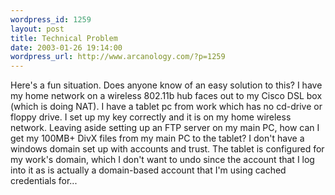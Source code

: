 ```yaml
--- 
wordpress_id: 1259
layout: post
title: Technical Problem
date: 2003-01-26 19:14:00
wordpress_url: http://www.arcanology.com/?p=1259
---
```

Here's a fun situation. Does anyone know of an easy solution to this? I have my home network on a wireless 802.11b hub faces out to my Cisco DSL box (which is doing NAT). I have a tablet pc from work which has no cd-drive or floppy drive. I set up my key correctly and it is on my home wireless network. Leaving aside setting up an FTP server on my main PC, how can I get my 100MB+ DivX files from my main PC to the tablet? I don't have a windows domain set up with accounts and trust. The tablet is configured for my work's domain, which I don't want to undo since the account that I log into it as is actually a domain-based account that I'm using cached credentials for...
